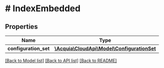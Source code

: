 # # IndexEmbedded

## Properties

Name | Type | Description | Notes
------------ | ------------- | ------------- | -------------
**configuration_set** | [**\Acquia\CloudApi\Model\ConfigurationSet**](ConfigurationSet.md) |  | [optional]

[[Back to Model list]](../../README.md#models) [[Back to API list]](../../README.md#endpoints) [[Back to README]](../../README.md)
